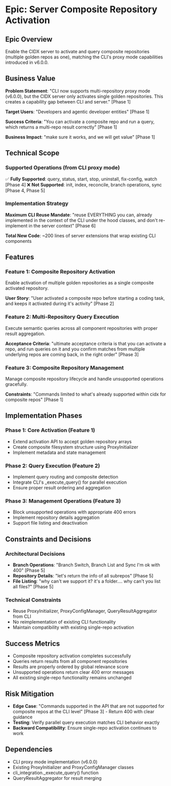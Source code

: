 # Epic: Server Composite Repository Activation

## Epic Overview
Enable the CIDX server to activate and query composite repositories (multiple golden repos as one), matching the CLI's proxy mode capabilities introduced in v6.0.0.

## Business Value
**Problem Statement**: "CLI now supports multi-repository proxy mode (v6.0.0), but the CIDX server only activates single golden repositories. This creates a capability gap between CLI and server." [Phase 1]

**Target Users**: "Developers and agentic developer entities" [Phase 1]

**Success Criteria**: "You can activate a composite repo and run a query, which returns a multi-repo result correctly" [Phase 1]

**Business Impact**: "make sure it works, and we will get value" [Phase 1]

## Technical Scope

### Supported Operations (from CLI proxy mode)
✅ **Fully Supported**: query, status, start, stop, uninstall, fix-config, watch [Phase 4]
❌ **Not Supported**: init, index, reconcile, branch operations, sync [Phase 4, Phase 5]

### Implementation Strategy
**Maximum CLI Reuse Mandate**: "reuse EVERYTHING you can, already implemented in the context of the CLI under the hood classes, and don't re-implement in the server context" [Phase 6]

**Total New Code**: ~200 lines of server extensions that wrap existing CLI components

## Features

### Feature 1: Composite Repository Activation
Enable activation of multiple golden repositories as a single composite activated repository.

**User Story**: "User activated a composite repo before starting a coding task, and keeps it activated during it's activity" [Phase 2]

### Feature 2: Multi-Repository Query Execution
Execute semantic queries across all component repositories with proper result aggregation.

**Acceptance Criteria**: "ultimate acceptance criteria is that you can activate a repo, and run queries on it and you confirm matches from multiple underlying repos are coming back, in the right order" [Phase 3]

### Feature 3: Composite Repository Management
Manage composite repository lifecycle and handle unsupported operations gracefully.

**Constraints**: "Commands limited to what's already supported within cidx for composite repos" [Phase 1]

## Implementation Phases

### Phase 1: Core Activation (Feature 1)
- Extend activation API to accept golden repository arrays
- Create composite filesystem structure using ProxyInitializer
- Implement metadata and state management

### Phase 2: Query Execution (Feature 2)
- Implement query routing and composite detection
- Integrate CLI's _execute_query() for parallel execution
- Ensure proper result ordering and aggregation

### Phase 3: Management Operations (Feature 3)
- Block unsupported operations with appropriate 400 errors
- Implement repository details aggregation
- Support file listing and deactivation

## Constraints and Decisions

### Architectural Decisions
- **Branch Operations**: "Branch Switch, Branch List and Sync I'm ok with 400" [Phase 5]
- **Repository Details**: "let's return the info of all subrepos" [Phase 5]
- **File Listing**: "why can't we support it? it's a folder.... why can't you list all files?" [Phase 5]

### Technical Constraints
- Reuse ProxyInitializer, ProxyConfigManager, QueryResultAggregator from CLI
- No reimplementation of existing CLI functionality
- Maintain compatibility with existing single-repo activation

## Success Metrics
- Composite repository activation completes successfully
- Queries return results from all component repositories
- Results are properly ordered by global relevance score
- Unsupported operations return clear 400 error messages
- All existing single-repo functionality remains unchanged

## Risk Mitigation
- **Edge Case**: "Commands supported in the API that are not supported for composite repos at the CLI level" [Phase 3] - Return 400 with clear guidance
- **Testing**: Verify parallel query execution matches CLI behavior exactly
- **Backward Compatibility**: Ensure single-repo activation continues to work

## Dependencies
- CLI proxy mode implementation (v6.0.0)
- Existing ProxyInitializer and ProxyConfigManager classes
- cli_integration._execute_query() function
- QueryResultAggregator for result merging